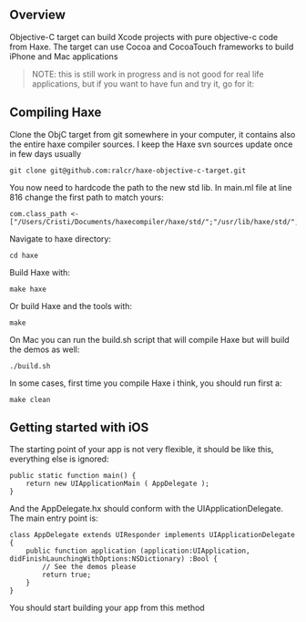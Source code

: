 ## Overview

Objective-C target can build Xcode projects with pure objective-c code from Haxe. The target can use Cocoa and CocoaTouch frameworks to build iPhone and Mac applications

> NOTE:  this is still work in progress and is not good for real life applications, but if you want to have fun and try it, go for it:

## Compiling Haxe

Clone the ObjC target from git somewhere in your computer, it contains also the entire haxe compiler sources. I keep the Haxe svn sources update once in few days usually

	git clone git@github.com:ralcr/haxe-objective-c-target.git
	
You now need to hardcode the path to the new std lib. In main.ml file at line 816 change the first path to match yours:

	com.class_path <- ["/Users/Cristi/Documents/haxecompiler/haxe/std/";"/usr/lib/haxe/std/";"/usr/local/lib/haxe/std/";"/usr/lib/haxe/std/libs/";"/usr/local/lib/haxe/std/libs/";"";"/"]

Navigate to haxe directory:

	cd haxe

Build Haxe with:

	make haxe

Or build Haxe and the tools with:

	make

On Mac you can run the build.sh script that will compile Haxe but will build the demos as well:

	./build.sh
	
In some cases, first time you compile Haxe i think, you should run first a:

	make clean

## Getting started with iOS

The starting point of your app is not very flexible, it should be like this, everything else is ignored:

	public static function main() {
		return new UIApplicationMain ( AppDelegate );
	}

And the AppDelegate.hx should conform with the UIApplicationDelegate. The main entry point is:

	class AppDelegate extends UIResponder implements UIApplicationDelegate {
		public function application (application:UIApplication, didFinishLaunchingWithOptions:NSDictionary) :Bool {
			// See the demos please
			return true;
		}
	}
	
You should start building your app from this method

